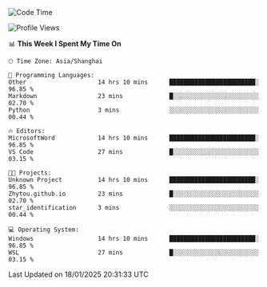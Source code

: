 <!--START_SECTION:waka-->
![Code Time](http://img.shields.io/badge/Code%20Time-2%2C219%20hrs%2040%20mins-blue)

![Profile Views](http://img.shields.io/badge/Profile%20Views-1-blue)

📊 **This Week I Spent My Time On** 

```text
🕑︎ Time Zone: Asia/Shanghai

💬 Programming Languages: 
Other                    14 hrs 10 mins      ████████████████████████░   96.85 % 
Markdown                 23 mins             █░░░░░░░░░░░░░░░░░░░░░░░░   02.70 % 
Python                   3 mins              ░░░░░░░░░░░░░░░░░░░░░░░░░   00.44 % 

🔥 Editors: 
MicrosoftWord            14 hrs 10 mins      ████████████████████████░   96.85 % 
VS Code                  27 mins             █░░░░░░░░░░░░░░░░░░░░░░░░   03.15 % 

🐱‍💻 Projects: 
Unknown Project          14 hrs 10 mins      ████████████████████████░   96.85 % 
Zhytou.github.io         23 mins             █░░░░░░░░░░░░░░░░░░░░░░░░   02.70 % 
star_identification      3 mins              ░░░░░░░░░░░░░░░░░░░░░░░░░   00.44 % 

💻 Operating System: 
Windows                  14 hrs 10 mins      ████████████████████████░   96.85 % 
WSL                      27 mins             █░░░░░░░░░░░░░░░░░░░░░░░░   03.15 % 
```


 Last Updated on 18/01/2025 20:31:33 UTC
<!--END_SECTION:waka-->